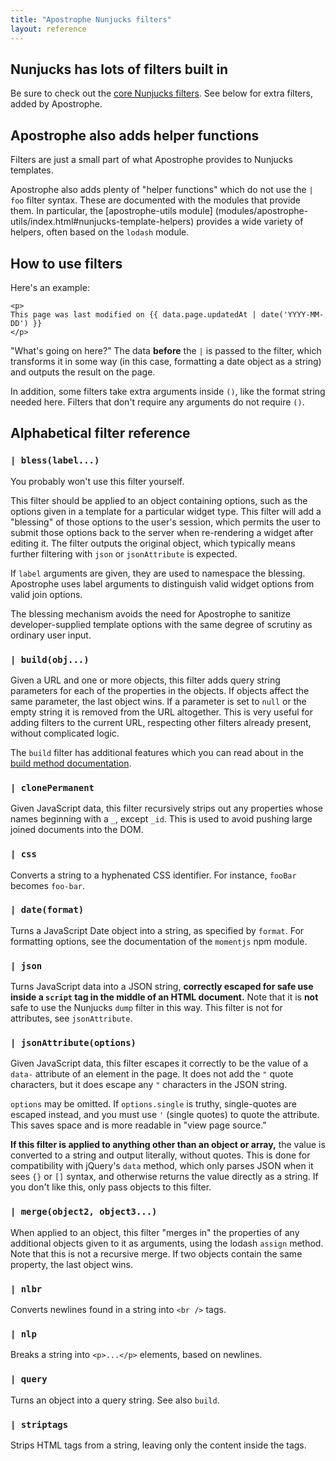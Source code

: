 ```yaml
---
title: "Apostrophe Nunjucks filters"
layout: reference
---
```


## Nunjucks has lots of filters built in

Be sure to check out the [core Nunjucks filters](https://mozilla.github.io/nunjucks/templating.html#builtin-filters). See below for extra filters, added
by Apostrophe.

## Apostrophe also adds helper functions

Filters are just a small part of what Apostrophe provides to Nunjucks
templates.

Apostrophe also adds plenty of "helper functions" which do not use
the `| foo` filter syntax. These are documented with the
modules that provide them. In particular, the [apostrophe-utils module]
(modules/apostrophe-utils/index.html#nunjucks-template-helpers)
provides a wide variety of helpers, often based on the `lodash` module.

## How to use filters

Here's an example:

```markup
<p>
This page was last modified on {{ data.page.updatedAt | date('YYYY-MM-DD') }}
</p>
```

"What's going on here?" The data **before** the `|` is passed to
the filter, which transforms it in some way (in this case, formatting
a date object as a string) and outputs the result on the page.

In addition, some filters take extra arguments inside `()`, like
the format string needed here. Filters that don't require any arguments
do not require `()`.

## Alphabetical filter reference

### `| bless(label...)`

You probably won't use this filter yourself.

This filter should be applied to an object containing options, such as
the options given in a template for a particular widget type. This
filter will add a "blessing" of those options to the user's session,
which permits the user to submit those options back to the server
when re-rendering a widget after editing it. The filter outputs
the original object, which typically means further filtering
with `json` or `jsonAttribute` is expected.

If `label` arguments are given, they are used to namespace the
blessing. Apostrophe uses label arguments to distinguish valid
widget options from valid join options.

The blessing mechanism avoids the need for Apostrophe to sanitize
developer-supplied template options with the same degree of scrutiny
as ordinary user input.

### `| build(obj...)`

Given a URL and one or more objects, this filter adds query string
parameters for each of the properties in the objects. If objects
affect the same parameter, the last object wins. If a parameter
is set to `null` or the empty string it is removed from the URL
altogether. This is very useful for adding filters to the current
URL, respecting other filters already present, without complicated logic.

The `build` filter has additional features which you can
read about in the [build method documentation](modules/apostrophe-urls/index.html#build).

### `| clonePermanent`

Given JavaScript data, this filter recursively strips out any properties
whose names beginning with a `_`, except `_id`. This is used to avoid
pushing large joined documents into the DOM.

### `| css`

Converts a string to a hyphenated CSS identifier.
For instance, `fooBar` becomes `foo-bar`.

### `| date(format)`

Turns a JavaScript Date object into a string, as specified by `format`.
For formatting options, see the documentation of the `momentjs` npm module.

### `| json`

Turns JavaScript data into a JSON string, **correctly escaped for
safe use inside a `script` tag in the middle of an HTML document.**
Note that it is **not** safe to use the Nunjucks `dump` filter in this way.
This filter is not for attributes, see `jsonAttribute`.

### `| jsonAttribute(options)`

Given JavaScript data, this filter escapes it correctly to be
the value of a `data-` attribute of an element in the page.
It does not add the `"` quote characters, but it does escape
any `"` characters in the JSON string.

`options` may be omitted. If `options.single` is truthy, single-quotes
are escaped instead, and you must use `'` (single quotes) to quote
the attribute. This saves space and is more readable in "view page source."

**If this filter is applied to anything other than an object or array,**
the value is converted to a string and output literally, without quotes.
This is done for compatibility with jQuery's `data` method, which
only parses JSON when it sees `{}` or `[]` syntax, and otherwise
returns the value directly as a string. If you don't like this,
only pass objects to this filter.

### `| merge(object2, object3...)`

When applied to an object, this filter "merges in" the properties
of any additional objects given to it as arguments, using
the lodash `assign` method. Note that this is not a recursive merge.
If two objects contain the same property, the last object wins.

### `| nlbr`

Converts newlines found in a string into `<br />` tags.

### `| nlp`

Breaks a string into `<p>...</p>` elements, based on newlines.

### `| query`

Turns an object into a query string. See also `build`.

### `| striptags`

Strips HTML tags from a string, leaving only the content
inside the tags.
